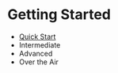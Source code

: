 # Getting Started

* [Quick Start](/chapter1/quick-start.md)
* Intermediate
* Advanced
* Over the Air



